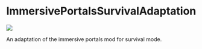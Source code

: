 # ImmersivePortalsSurvivalAdaptation
![](https://img.shields.io/badge/Modloader-fabric-green)

An adaptation of the immersive portals mod for survival mode.
